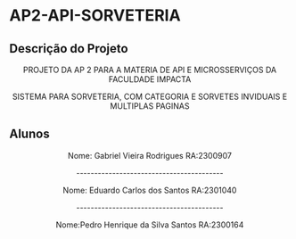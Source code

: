 # AP2-API-SORVETERIA

## Descrição do Projeto
<p align="center">PROJETO DA AP 2 PARA A MATERIA DE API E MICROSSERVIÇOS DA FACULDADE IMPACTA</p>
<p align="center">SISTEMA PARA SORVETERIA, COM CATEGORIA E SORVETES INVIDUAIS E MULTIPLAS PAGINAS </p>

## Alunos
<p align="center">Nome: Gabriel Vieira Rodrigues RA:2300907</p>
<p align="center">-----------------------------------------</p>
<p align="center">Nome: Eduardo Carlos dos Santos RA:2301040</p>
<p align="center">-----------------------------------------</p>
<p align="center">Nome:Pedro Henrique da Silva Santos RA:2300164</p>

